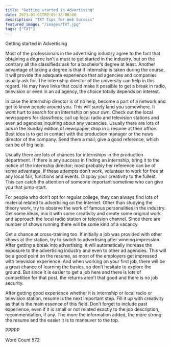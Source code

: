 ```yaml
---
title: "Getting started in Advertising"
date: 2023-01-01T02:05:32-08:00
description: "TXT Tips for Web Success"
featured_image: "/images/TXT.jpg"
tags: ["TXT"]
---
```


Getting started in Advertising

Most of the professionals in the advertising industry agree to the fact that obtaining a degree isn’t a must to get started in the industry, but on the contrary all the classifieds ask for a bachelor’s degree at least. Another advantage of taking a degree is that if internship is taken during the course, it will provide the adequate experience that ad agencies and companies usually ask for. The internship director of the university can help in this regard. He may have links that could make it possible to get a break in radio, television or even in an ad agency, the choice totally depends on interest. 

In case the internship director is of no help, become a part of a network and get to know people around you. This will surely land you somewhere. It wont hurt to search for an internship on your own. Check out the local newspapers for classifieds; call up local radio and television stations and even ad agencies inquiring about any vacancies. Usually there are lots of ads in the Sunday edition of newspaper, drop in a resume at their office. Best idea is to get in contact with the production manager or the news director of the company. Send them a mail; give a good reference, which can be of big help. 

Usually there are lots of chances for internships in the production department. If there is any success in finding an internship, bring it to the notice of the internship director; most probably her reference can be of some advantage. If these attempts don’t work, volunteer to work for free at any local fair, functions and events. Display your creativity to the fullest. This can catch the attention of someone important sometime who can give you that jump-start.    

For people who don’t opt for regular college, they can always find lots of material related to advertising on the Internet. Other than studying the theory work, try to observe the work of famous personalities in the industry. Get some ideas, mix it with some creativity and create some original work and approach the local radio station or television channel. Since there are number of shows running there will be some kind of a vacancy. 

Get a chance at cross-training too. If initially a job was provided with other shows at the station, try to switch to advertising after winning impression. After getting a break into advertising, it will automatically increase the exposure to the advertising industry and even to other ad agencies. This will be a good point on the resume, as most of the employers get impressed with television experience. And when working on your first job, there will be a great chance of learning the basics, so don’t hesitate to explore the ground. But since it is easier to get a job here and there is lots of competition for that post, the returns aren’t that good and there is no job security.

After getting good experience whether it is internship or local radio or television station, resume is the next important step. Fill it up with creativity as that is the main essence of this field. Don’t forget to include past experience, even if it is small or not related exactly to the job description, recommendation, if any. The more the information added, the more strong the resume and the easier it is to maneuver to the top.  

PPPPP

Word Count 572

